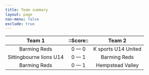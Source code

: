 ```yaml
---
title: Team summary
layout: page
nav-menu: false
exclude: true
---
```




|         Team 1          |  ::Score::  |       Team 2        |
|:-----------------------:|:-----------:|:-------------------:|
|      Barming Reds       | 0 &mdash; 0 | K sports U14 United |
| Sittingbourne lions U14 | 0 &mdash; 1 |    Barming Reds     |
|      Barming Reds       | 0 &mdash; 1 |  Hempstead Valley   |

 <br /><br /><br />